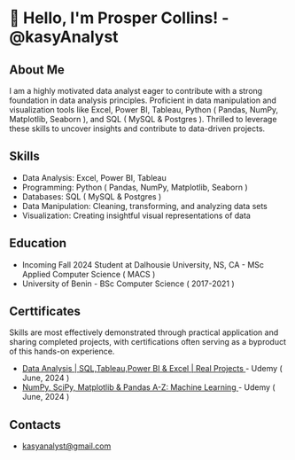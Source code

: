 # 👋 Hello, I'm Prosper Collins! - @kasyAnalyst

## About Me
I am a highly motivated data analyst eager to contribute with a strong foundation in data analysis principles. Proficient in data manipulation and visualization tools like Excel, Power BI, Tableau, Python ( Pandas, NumPy, Matplotlib, Seaborn ), and SQL ( MySQL & Postgres ). Thrilled to leverage these skills to uncover insights and contribute to data-driven projects.

## Skills
- Data Analysis: Excel, Power BI, Tableau
- Programming: Python ( Pandas, NumPy, Matplotlib, Seaborn )
- Databases: SQL ( MySQL & Postgres )
- Data Manipulation: Cleaning, transforming, and analyzing data sets
- Visualization: Creating insightful visual representations of data

## Education
- Incoming Fall 2024 Student at Dalhousie University, NS, CA - MSc Applied Computer Science ( MACS )
- University of Benin - BSc Computer Science ( 2017-2021 )

## Certtificates
Skills are most effectively demonstrated through practical application and sharing completed projects, with certifications often serving as a byproduct of this hands-on experience.
- [Data Analysis | SQL,Tableau,Power BI & Excel | Real Projects
](https://www.udemy.com/certificate/UC-94f6e83e-b413-4047-bf31-74c6f973d8c9/)  -  Udemy ( June, 2024 )
- [NumPy, SciPy, Matplotlib & Pandas A-Z: Machine Learning
](https://www.udemy.com/certificate/UC-12fee372-888d-4bdd-9947-7fcdcab0cb25/) - Udemy ( June, 2024 )

## Contacts
- kasyanalyst@gmail.com
